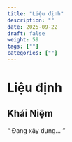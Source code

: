 ```yaml
---
title: "Liệu định"
description: ""
date: 2025-09-22
draft: false
weight: 59
tags: [""]
categories: [""]
---
```


# Liệu định

<!-- **Mã:** 
**Nhóm:**  -->

## Khái Niệm

“ 
Đang xây dựng...
”